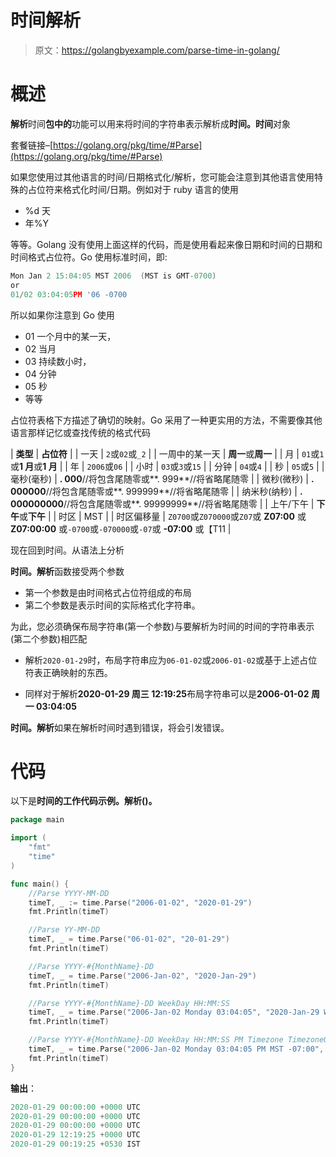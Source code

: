 # 时间解析

> 原文：<https://golangbyexample.com/parse-time-in-golang/>

# **概述**

**解析**时间**包中的**功能可以用来将时间的字符串表示解析成**时间。时间**对象

套餐链接–[https://golang.org/pkg/time/#Parse](https://golang.org/pkg/time/#Parse)

如果您使用过其他语言的时间/日期格式化/解析，您可能会注意到其他语言使用特殊的占位符来格式化时间/日期。例如对于 ruby 语言的使用

*   %d 天
*   年%Y

等等。Golang 没有使用上面这样的代码，而是使用看起来像日期和时间的日期和时间格式占位符。Go 使用标准时间，即:

```go
Mon Jan 2 15:04:05 MST 2006  (MST is GMT-0700)
or 
01/02 03:04:05PM '06 -0700
```

所以如果你注意到 Go 使用

*   01 一个月中的某一天，
*   02 当月
*   03 持续数小时，
*   04 分钟
*   05 秒
*   等等

占位符表格下方描述了确切的映射。Go 采用了一种更实用的方法，不需要像其他语言那样记忆或查找传统的格式代码



| **类型** | **占位符** |
| 一天 | `2`或`02`或`_2` |
| 一周中的某一天 | **周一**或**周一** |
| 月 | `01`或`1`或**1 月**或**1 月** |
| 年 | `2006`或`06` |
| 小时 | `03`或`3`或`15` |
| 分钟 | `04`或`4` |
| 秒 | `05`或`5` |
| 毫秒(毫秒) | **. 000**//将包含尾随零或**. 999**//将省略尾随零 |
| 微秒(微秒) | **. 000000**//将包含尾随零或**. 999999**//将省略尾随零 |
| 纳米秒(纳秒) | **. 000000000**//将包含尾随零或**. 99999999**//将省略尾随零 |
| 上午/下午 | **下午**或**下午** |
| 时区 | MST |
| 时区偏移量 | `Z0700`或`Z070000`或`Z07`或 **Z07:00** 或 **Z07:00:00** 或`-0700`或`-070000`或`-07`或 **-07:00** 或【T11 |



现在回到时间。从语法上分析

**时间。解析**函数接受两个参数

*   第一个参数是由时间格式占位符组成的布局
*   第二个参数是表示时间的实际格式化字符串。

为此，您必须确保布局字符串(第一个参数)与要解析为时间的时间的字符串表示(第二个参数)相匹配

*   解析`2020-01-29`时，布局字符串应为`06-01-02`或`2006-01-02`或基于上述占位符表正确映射的东西。

*   同样对于解析**2020-01-29 周三 12:19:25**布局字符串可以是**2006-01-02 周一 03:04:05**

**时间。解析**如果在解析时间时遇到错误，将会引发错误。

# **代码**

以下是**时间的工作代码示例。解析()。**

```go
package main

import (
    "fmt"
    "time"
)

func main() {
    //Parse YYYY-MM-DD
    timeT, _ := time.Parse("2006-01-02", "2020-01-29")
    fmt.Println(timeT)

    //Parse YY-MM-DD
    timeT, _ = time.Parse("06-01-02", "20-01-29")
    fmt.Println(timeT)

    //Parse YYYY-#{MonthName}-DD
    timeT, _ = time.Parse("2006-Jan-02", "2020-Jan-29")
    fmt.Println(timeT)

    //Parse YYYY-#{MonthName}-DD WeekDay HH:MM:SS
    timeT, _ = time.Parse("2006-Jan-02 Monday 03:04:05", "2020-Jan-29 Wednesday 12:19:25")
    fmt.Println(timeT)

    //Parse YYYY-#{MonthName}-DD WeekDay HH:MM:SS PM Timezone TimezoneOffset
    timeT, _ = time.Parse("2006-Jan-02 Monday 03:04:05 PM MST -07:00", "2020-Jan-29 Wednesday 12:19:25 AM IST +05:30")
    fmt.Println(timeT)
}
```

**输出**：

```go
2020-01-29 00:00:00 +0000 UTC
2020-01-29 00:00:00 +0000 UTC
2020-01-29 00:00:00 +0000 UTC
2020-01-29 12:19:25 +0000 UTC
2020-01-29 00:19:25 +0530 IST
```